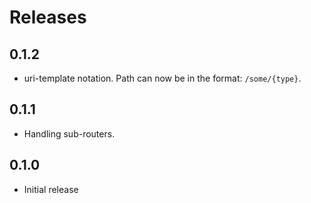 # Releases

## 0.1.2

- uri-template notation. Path can now be in the format: `/some/{type}`.

## 0.1.1

- Handling sub-routers.

## 0.1.0

- Initial release
